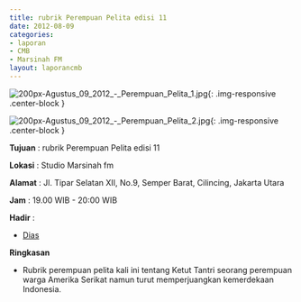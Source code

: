 ```yaml
---
title: rubrik Perempuan Pelita edisi 11
date: 2012-08-09
categories:
- laporan
- CMB
- Marsinah FM
layout: laporancmb
---
```


![200px-Agustus_09_2012_-_Perempuan_Pelita_1.jpg](/uploads/200px-Agustus_09_2012_-_Perempuan_Pelita_1.jpg){: .img-responsive .center-block }

![200px-Agustus_09_2012_-_Perempuan_Pelita_2.jpg](/uploads/200px-Agustus_09_2012_-_Perempuan_Pelita_2.jpg){: .img-responsive .center-block }


**Tujuan** : rubrik Perempuan Pelita edisi 11 

**Lokasi** : Studio Marsinah fm 

**Alamat** : Jl. Tipar Selatan XII, No.9, Semper Barat, Cilincing, Jakarta Utara 

**Jam** : 19.00 WIB - 20:00 WIB 

**Hadir** :
* [Dias](http://wiki.ciptamedia.org/wiki/Dias)

**Ringkasan**  
* Rubrik perempuan pelita kali ini tentang Ketut Tantri seorang perempuan warga Amerika Serikat namun turut memperjuangkan kemerdekaan Indonesia.
